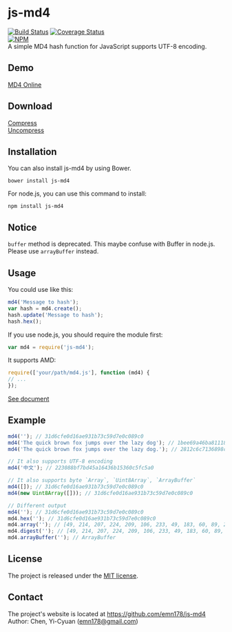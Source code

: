 # js-md4
[![Build Status](https://travis-ci.org/emn178/js-md4.svg?branch=master)](https://travis-ci.org/emn178/js-md4)
[![Coverage Status](https://coveralls.io/repos/emn178/js-md4/badge.svg?branch=master)](https://coveralls.io/r/emn178/js-md4?branch=master)  
[![NPM](https://nodei.co/npm/js-md4.png?stars&downloads)](https://nodei.co/npm/js-md4/)  
A simple MD4 hash function for JavaScript supports UTF-8 encoding.

## Demo
[MD4 Online](http://emn178.github.io/online-tools/md4.html)  

## Download
[Compress](https://raw.github.com/emn178/js-md4/master/build/md4.min.js)  
[Uncompress](https://raw.github.com/emn178/js-md4/master/src/md4.js)

## Installation
You can also install js-md4 by using Bower.

    bower install js-md4

For node.js, you can use this command to install:

    npm install js-md4

## Notice
`buffer` method is deprecated. This maybe confuse with Buffer in node.js. Please use `arrayBuffer` instead.

## Usage
You could use like this:
```JavaScript
md4('Message to hash');
var hash = md4.create();
hash.update('Message to hash');
hash.hex();
```
If you use node.js, you should require the module first:
```JavaScript
var md4 = require('js-md4');
```
It supports AMD:
```JavaScript
require(['your/path/md4.js'], function (md4) {
// ...
});
```
[See document](https://emn178.github.com/js-md4/doc/)

## Example
```JavaScript
md4(''); // 31d6cfe0d16ae931b73c59d7e0c089c0
md4('The quick brown fox jumps over the lazy dog'); // 1bee69a46ba811185c194762abaeae90
md4('The quick brown fox jumps over the lazy dog.'); // 2812c6c7136898c51f6f6739ad08750e

// It also supports UTF-8 encoding
md4('中文'); // 223088bf7bd45a16436b15360c5fc5a0

// It also supports byte `Array`, `Uint8Array`, `ArrayBuffer`
md4([]); // 31d6cfe0d16ae931b73c59d7e0c089c0
md4(new Uint8Array([])); // 31d6cfe0d16ae931b73c59d7e0c089c0

// Different output
md4(''); // 31d6cfe0d16ae931b73c59d7e0c089c0
md4.hex(''); // 31d6cfe0d16ae931b73c59d7e0c089c0
md4.array(''); // [49, 214, 207, 224, 209, 106, 233, 49, 183, 60, 89, 215, 224, 192, 137, 192]
md4.digest(''); // [49, 214, 207, 224, 209, 106, 233, 49, 183, 60, 89, 215, 224, 192, 137, 192]
md4.arrayBuffer(''); // ArrayBuffer
```

## License
The project is released under the [MIT license](http://www.opensource.org/licenses/MIT).

## Contact
The project's website is located at https://github.com/emn178/js-md4  
Author: Chen, Yi-Cyuan (emn178@gmail.com)
